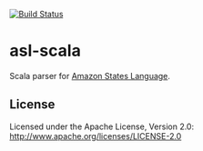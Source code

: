 [![Build Status](https://travis-ci.org/ashwanthkumar/asl-scala.svg?branch=master)](https://travis-ci.org/ashwanthkumar/asl-scala)
# asl-scala

Scala parser for [Amazon States Language](https://states-language.net/spec.html).

## License

Licensed under the Apache License, Version 2.0: http://www.apache.org/licenses/LICENSE-2.0


